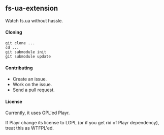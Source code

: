## fs-ua-extension


Watch fs.ua without hassle.


#### Cloning

    git clone ... 
    cd ...
    git submodule init
    git submodule update


#### Contributing

* Create an issue.
* Work on the issue.
* Send a pull request.


#### License


Currently, it uses GPL'ed Playr.

If Playr change its license to LGPL (or if you get rid of Playr dependency), treat this as WTFPL'ed.
